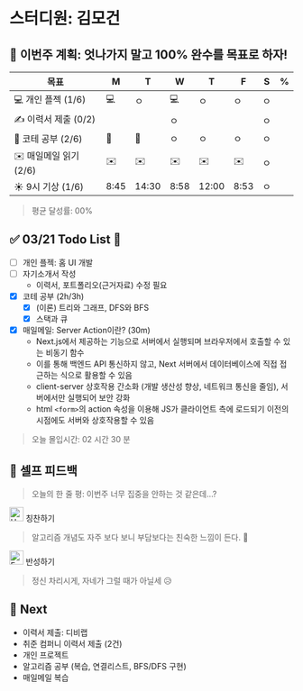 # 스터디원: 김모건

## 🚀 이번주 계획: 엇나가지 말고 100% 완수를 목표로 하자!

| 목표                   | M    | T     | W    | T     | F    | S   | %   |
| ---------------------- | ---- | ----- | ---- | ----- | ---- | --- | --- |
| 💻 개인 플젝 (1/6)     | 💻   | ㅇ    | 💻   | ㅇ    | ㅇ   | ㅇ  |     |
| ✍️ 이력서 제출 (0/2)   |      |       | ㅇ   |       |      | ㅇ  |     |
| 🔢 코테 공부 (2/6)     | 🔢   | 🔢    | ㅇ   | ㅇ    | ㅇ   | ㅇ  |     |
| ✉️ 매일메일 읽기 (2/6) | ✉️   | ✉️    | ✉️   | ✉️    | ✉️   | ㅇ  |     |
| ☀️ 9시 기상 (1/6)      | 8:45 | 14:30 | 8:58 | 12:00 | 8:53 | ㅇ  |     |

> 평균 달성률: 00%<br>

## ✅ 03/21 Todo List 🌸

- [ ] 개인 플젝: 홈 UI 개발
- [ ] 자기소개서 작성
  - 이력서, 포트폴리오(근거자료) 수정 필요
- [x] 코테 공부 (2h/3h)
  - [x] (이론) 트리와 그래프, DFS와 BFS
  - [x] 스택과 큐
- [x] 매일메일: Server Action이란? (30m)
  - Next.js에서 제공하는 기능으로 서버에서 실행되며 브라우저에서 호출할 수 있는 비동기 함수
  - 이를 통해 백엔드 API 통신하지 않고, Next 서버에서 데이터베이스에 직접 접근하는 식으로 활용할 수 있음
  - client-server 상호작용 간소화 (개발 생산성 향상, 네트워크 통신을 줄임), 서버에서만 실행되어 보안 강화
  - html `<form>`의 action 속성을 이용해 JS가 클라이언트 측에 로드되기 이전의 시점에도 서버와 상호작용할 수 있음

> 오늘 몰입시간: 02 시간 30 분<br>

## 🎉 셀프 피드백

> 오늘의 한 줄 평: 이번주 너무 집중을 안하는 것 같은데...? <br>

<img src="https://raw.githubusercontent.com/Tarikul-Islam-Anik/Animated-Fluent-Emojis/master/Emojis/Smilies/Hugging%20Face.png" alt="Hugging Face" width="25" height="25"> 칭찬하기 </img>

> 알고리즘 개념도 자주 보다 보니 부담보다는 친숙한 느낌이 든다. 🤣<br>

<img src="https://raw.githubusercontent.com/Tarikul-Islam-Anik/Animated-Fluent-Emojis/master/Emojis/Smilies/Face%20with%20Monocle.png" alt="Face with Monocle" width="25" height="25"> 반성하기</img>

> 정신 차리시게, 자네가 그럴 때가 아닐세 😥 <br>

## 🌱 Next

- 이력서 제출: 디비랩
- 취준 컴퍼니 이력서 제출 (2건)
- 개인 프로젝트
- 알고리즘 공부 (복습, 연결리스트, BFS/DFS 구현)
- 매일메일 복습

